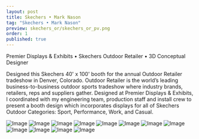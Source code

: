 ```yaml
---
layout: post
title: Skechers • Mark Nason
tag: "Skechers • Mark Nason"
preview: skechers_or/skechers_or_pv.png
order: 1
published: true
---
```

Premier Displays & Exhibits • Skechers Outdoor Retailer • 3D Conceptual Designer

Designed this Skechers 40' x 100' booth for the annual Outdoor Retailer tradeshow in Denver, Colorado. Outdoor Retailer is the world’s leading business-to-business outdoor sports tradeshow where industry brands, retailers, reps and suppliers gather. Designed at Premier Displays & Exhibits, I coordinated with my engineering team, production staff and install crew to present a booth design which incorporates displays for all of Skechers Outdoor Categories: Sport, Performance, Work, and Casual. 

![Image](skechers_or_gp.png)
![Image](skechers_or_0.png)
![Image](skechers_or_1.png)
![Image](skechers_or_2.png)
![Image](skechers_or_3.png)
![Image](skechers_or_4.png)
![Image](skechers_or_5.png)
![Image](skechers_or_6.png)
![Image](skechers_or_7.png)
![Image](skechers_or_8.png)
![Image](skechers_or_9.png)
![Image](skechers_or_10.png)
